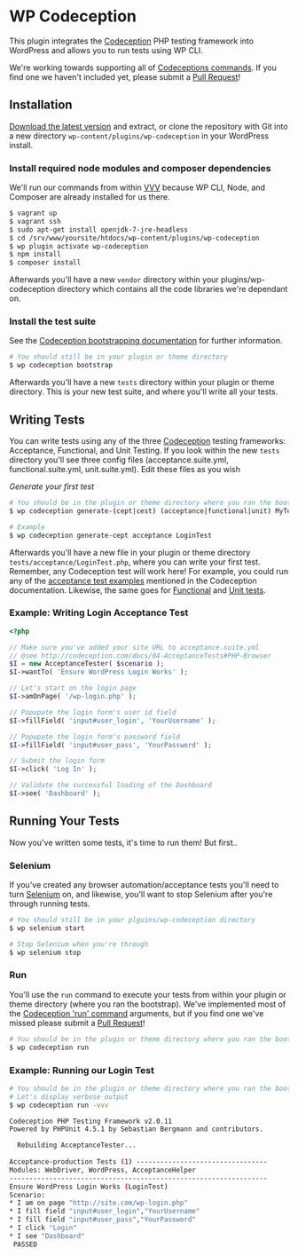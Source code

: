 # WP Codeception
This plugin integrates the [Codeception](http://codeception.com/) PHP testing framework into WordPress and allows you to run tests using WP CLI.

We're working towards supporting all of [Codeceptions commands](http://codeception.com/docs/reference/Commands). If you find one we haven't included yet, please submit a [Pull Request](https://github.com/10up/wp-codeception/pulls)!

## Installation
[Download the latest version](https://github.com/10up/wp-codeception/archive/master.zip) and extract, or clone the repository with Git into a new directory `wp-content/plugins/wp-codeception` in your WordPress install.

### Install required node modules and composer dependencies

We'll run our commands from within [VVV](https://github.com/Varying-Vagrant-Vagrants/VVV) because WP CLI, Node, and Composer are already installed for us there. 
 
```Bash
$ vagrant up
$ vagrant ssh
$ sudo apt-get install openjdk-7-jre-headless
$ cd /srv/www/yoursite/htdocs/wp-content/plugins/wp-codeception
$ wp plugin activate wp-codeception
$ npm install
$ composer install
```

Afterwards you'll have a new `vendor` directory within your plugins/wp-codeception directory which contains all the code libraries we're dependant on.

### Install the test suite

See the [Codeception bootstrapping documentation](http://codeception.com/docs/reference/Commands#Bootstrap) for further information. 

```Bash
# You should still be in your plugin or theme directory
$ wp codeception bootstrap
```

Afterwards you'll have a new `tests` directory within your plugin or theme directory. This is your new test suite, and where you'll write all your tests. 

## Writing Tests
You can write tests using any of the three [Codeception](http://codeception.com/) testing frameworks: Acceptance, Functional, and Unit Testing. If you look within the new `tests` directory you'll see three config files (acceptance.suite.yml, functional.suite.yml, unit.suite.yml). Edit these files as you wish  

*Generate your first test*
```Bash
# You should be in the plugin or theme directory where you ran the bootstrap
$ wp codeception generate-(cept|cest) (acceptance|functional|unit) MyTestName

# Example
$ wp codeception generate-cept acceptance LoginTest
```

Afterwards you'll have a new file in your plugin or theme directory `tests/acceptance/LoginTest.php`, where you can write your first test. Remember, any Codeception test will work here! For example, you could run any of the [acceptance test examples](http://codeception.com/docs/04-AcceptanceTests) mentioned in the Codeception documentation. Likewise, the same goes for [Functional](http://codeception.com/docs/05-FunctionalTests) and [Unit tests](http://codeception.com/docs/06-UnitTests).

### Example: Writing Login Acceptance Test
```PHP
<?php

// Make sure you've added your site URL to acceptance.suite.yml
// @see http://codeception.com/docs/04-AcceptanceTests#PHP-Browser
$I = new AcceptanceTester( $scenario );
$I->wantTo( 'Ensure WordPress Login Works' );

// Let's start on the login page
$I->amOnPage( '/wp-login.php' );

// Popupate the login form's user id field
$I->fillField( 'input#user_login', 'YourUsername' );

// Popupate the login form's password field
$I->fillField( 'input#user_pass', 'YourPassword' );

// Submit the login form
$I->click( 'Log In' );

// Validate the successful loading of the Dashboard
$I->see( 'Dashboard' );
```

## Running Your Tests
Now you've written some tests, it's time to run them! But first..

### Selenium
If you've created any browser automation/acceptance tests you'll need to turn [Selenium](http://www.seleniumhq.org/) on, and likewise, you'll want to stop Selenium after you're through running tests.

```Bash
# You should still be in your plguins/wp-codeception directory
$ wp selenium start

# Stop Selenium when you're through
$ wp selenium stop
```

### Run
You'll use the `run` command to execute your tests from within your plugin or theme directory (where you ran the bootstrap). We've implemented most of the [Codeception 'run' command](http://codeception.com/docs/reference/Commands#Run) arguments, but if you find one we've missed please submit a [Pull Request](https://github.com/10up/wp-codeception/pulls)! 
 
```Bash
# You should be in the plugin or theme directory where you ran the bootstrap
$ wp codeception run
```

### Example: Running our Login Test
```Bash
# You should be in the plugin or theme directory where you ran the bootstrap
# Let's display verbose output
$ wp codeception run -vvv

Codeception PHP Testing Framework v2.0.11
Powered by PHPUnit 4.5.1 by Sebastian Bergmann and contributors.

  Rebuilding AcceptanceTester...
  
Acceptance-production Tests (1) ---------------------------------
Modules: WebDriver, WordPress, AcceptanceHelper
-----------------------------------------------------------------
Ensure WordPress Login Works (LoginTest)
Scenario:
* I am on page "http://site.com/wp-login.php"
* I fill field "input#user_login","YourUsername"
* I fill field "input#user_pass","YourPassword"
* I click "Login"
* I see "Dashboard"
 PASSED
```